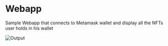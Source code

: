 # Webapp
Sample Webapp that connects to Metamask wallet and display all the NFTs user holds in his wallet

![Output](https://github.com/bhavarth-joshi/Webapp/tree/main/images/output.png)
